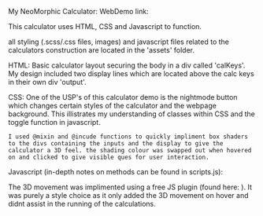 My NeoMorphic Calculator:                       WebDemo link:

This calculator uses HTML, CSS and Javascript to function.

all styling (.scss/.css files, images) and javascript files related to the calculators construction are located in the 'assets' folder.

HTML:
    Basic calculator layout securing the body in a div called 'calKeys'. 
    My design included two display lines which are located above the calc keys in their own div 'output'.
    
CSS:
    One of the USP's of this calculator demo is the nightmode button which changes certain styles of the calculator and the webpage background. This illistrates my understanding of classes within CSS and the toggle function in javascript.

    I used @mixin and @incude functions to quickly impliment box shaders to the divs containing the inputs and the display to give the calculator a 3D feel. the shading colour was swapped out when hovered on and clicked to give visible ques for user interaction.

Javascript (in-depth notes on methods can be found in scripts.js):

The 3D movement was implimented using a free JS plugin (found here: ).
It was purely a style choice as it only added the 3D movement on hover and didnt assist in the running of the calculations.

